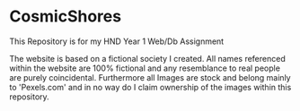 # CosmicShores

This Repository is for my HND Year 1 Web/Db Assignment

The website is based on a fictional society I created. All names referenced within the website are 100% fictional and any resemblance to real people are purely coincidental.
Furthermore all Images are stock and belong mainly to 'Pexels.com' and in no way do I claim ownership of the images within this repository.
